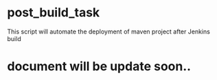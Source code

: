# post_build_task
This script will automate the deployment of maven project after Jenkins build

# document will be update soon.. 
